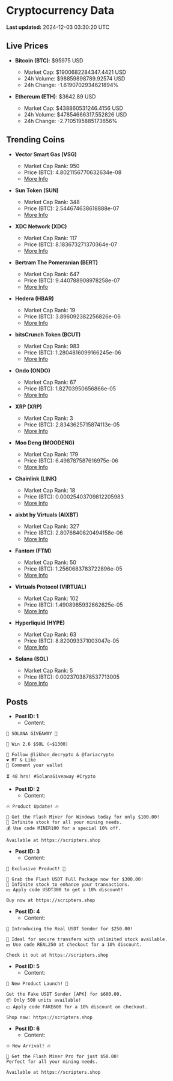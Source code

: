 # Cryptocurrency Data

**Last updated:** 2024-12-03 03:30:20 UTC

## Live Prices
- **Bitcoin (BTC)**: $95975 USD
  - Market Cap: $1900682284347.4421 USD
  - 24h Volume: $98859898789.92574 USD
  - 24h Change: -1.6190702934621894%

- **Ethereum (ETH)**: $3642.89 USD
  - Market Cap: $438860531246.4156 USD
  - 24h Volume: $47854666317.552826 USD
  - 24h Change: -2.7105195885173656%

## Trending Coins
- **Vector Smart Gas (VSG)**
  - Market Cap Rank: 950
  - Price (BTC): 4.8021156770632634e-08
  - [More Info](https://www.coingecko.com/en/coins/vector-smart-gas)

- **Sun Token (SUN)**
  - Market Cap Rank: 348
  - Price (BTC): 2.544674638618888e-07
  - [More Info](https://www.coingecko.com/en/coins/sun-token)

- **XDC Network (XDC)**
  - Market Cap Rank: 117
  - Price (BTC): 8.183673271370364e-07
  - [More Info](https://www.coingecko.com/en/coins/xdc-network)

- **Bertram The Pomeranian (BERT)**
  - Market Cap Rank: 647
  - Price (BTC): 9.440788908978258e-07
  - [More Info](https://www.coingecko.com/en/coins/bertram-the-pomeranian)

- **Hedera (HBAR)**
  - Market Cap Rank: 19
  - Price (BTC): 3.896092382256826e-06
  - [More Info](https://www.coingecko.com/en/coins/hedera)

- **bitsCrunch Token (BCUT)**
  - Market Cap Rank: 983
  - Price (BTC): 1.2804816099166245e-06
  - [More Info](https://www.coingecko.com/en/coins/bitscrunch-token)

- **Ondo (ONDO)**
  - Market Cap Rank: 67
  - Price (BTC): 1.82703950656866e-05
  - [More Info](https://www.coingecko.com/en/coins/ondo)

- **XRP (XRP)**
  - Market Cap Rank: 3
  - Price (BTC): 2.8343625715874113e-05
  - [More Info](https://www.coingecko.com/en/coins/xrp)

- **Moo Deng (MOODENG)**
  - Market Cap Rank: 179
  - Price (BTC): 6.498787587616975e-06
  - [More Info](https://www.coingecko.com/en/coins/moo-deng)

- **Chainlink (LINK)**
  - Market Cap Rank: 18
  - Price (BTC): 0.00025403709812205983
  - [More Info](https://www.coingecko.com/en/coins/chainlink)

- **aixbt by Virtuals (AIXBT)**
  - Market Cap Rank: 327
  - Price (BTC): 2.8076840820494158e-06
  - [More Info](https://www.coingecko.com/en/coins/aixbt-by-virtuals)

- **Fantom (FTM)**
  - Market Cap Rank: 50
  - Price (BTC): 1.2560683783722896e-05
  - [More Info](https://www.coingecko.com/en/coins/fantom)

- **Virtuals Protocol (VIRTUAL)**
  - Market Cap Rank: 102
  - Price (BTC): 1.4908985932662625e-05
  - [More Info](https://www.coingecko.com/en/coins/virtual-protocol)

- **Hyperliquid (HYPE)**
  - Market Cap Rank: 63
  - Price (BTC): 8.820093371003047e-05
  - [More Info](https://www.coingecko.com/en/coins/hyperliquid)

- **Solana (SOL)**
  - Market Cap Rank: 5
  - Price (BTC): 0.0023703878537713005
  - [More Info](https://www.coingecko.com/en/coins/solana)

## Posts
- **Post ID: 1**
  - Content:
```
🚀 SOLANA GIVEAWAY 🚀

🎁 Win 2.6 $SOL (~$1300)

🤝 Follow @likhon_decrypto & @fariacrypto
❤️ RT & Like
💬 Comment your wallet

⏳ 48 hrs! #SolanaGiveaway #Crypto
```

- **Post ID: 2**
  - Content:
```
🔥 Product Update! 🔥

🚀 Get the Flash Miner for Windows today for only $100.00!
🔋 Infinite stock for all your mining needs.
💰 Use code MINER100 for a special 10% off.

Available at https://scripters.shop
```

- **Post ID: 3**
  - Content:
```
🎁 Exclusive Product! 🎁

💸 Grab the Flash USDT Full Package now for $300.00!
🎉 Infinite stock to enhance your transactions.
💵 Apply code USDT300 to get a 10% discount!

Buy now at https://scripters.shop
```

- **Post ID: 4**
  - Content:
```
💎 Introducing the Real USDT Sender for $250.00!

💼 Ideal for secure transfers with unlimited stock available.
💵 Use code REAL250 at checkout for a 10% discount.

Check it out at https://scripters.shop
```

- **Post ID: 5**
  - Content:
```
🚀 New Product Launch! 🚀

Get the Fake USDT Sender [APK] for $600.00.
📦 Only 500 units available!
💵 Apply code FAKE600 for a 10% discount on checkout.

Shop now: https://scripters.shop
```

- **Post ID: 6**
  - Content:
```
🔥 New Arrival! 🔥

💸 Get the Flash Miner Pro for just $50.00!
Perfect for all your mining needs.

Available at https://scripters.shop
```

